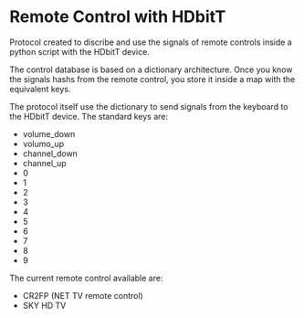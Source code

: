 # Remote Control with HDbitT

Protocol created to discribe and use the signals of remote controls
inside a python script with the HDbitT device. 

The control database is based on a dictionary architecture. Once you know
the signals hashs from the remote control, you store it inside a map with 
the equivalent keys.

The protocol itself use the dictionary to send signals from the keyboard to
the HDbitT device. The standard keys are:

+ volume_down
+ volumo_up
+ channel_down
+ channel_up
+ 0
+ 1
+ 2
+ 3
+ 4
+ 5
+ 6
+ 7
+ 8
+ 9

The current remote control available are:

* CR2FP (NET TV remote control)
* SKY HD TV
